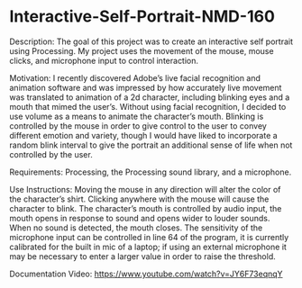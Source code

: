 # Interactive-Self-Portrait-NMD-160
Description: 
	The goal of this project was to create an interactive self portrait using Processing. My project uses the movement of the mouse, mouse clicks, and microphone input to control interaction.

Motivation:
	I recently discovered Adobe’s live facial recognition and animation software and was impressed by how accurately live movement was translated to animation of a 2d character, including blinking eyes and a mouth that mimed the user’s. Without using facial recognition, I decided to use volume as a means to animate the character’s mouth. Blinking is controlled by the mouse in order to give control to the user to convey different emotion and variety, though I would have liked to incorporate a random blink interval to give the portrait an additional sense of life when not controlled by the user. 

Requirements:
	Processing, the Processing sound library, and a microphone.

Use Instructions:
	Moving the mouse in any direction will alter the color of the character’s shirt. Clicking anywhere with the mouse will cause the character to blink. The character’s mouth is controlled by audio input, the mouth opens in response to sound and opens wider to louder sounds. When no sound is detected, the mouth closes. The sensitivity of the microphone input can be controlled in line 64 of the program, it is currently calibrated for the built in mic of a laptop; if using an external microphone it may be necessary to enter a larger value in order to raise the threshold. 

Documentation Video:
	https://www.youtube.com/watch?v=JY6F73eqnqY 
